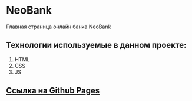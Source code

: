# NeoBank
Главная страница онлайн банка NeoBank

## Технологии используемые в данном проекте:
1. HTML
2. CSS
3. JS
## [Ссылка на Github Pages](https://raznex.github.io/NeoBank/)
